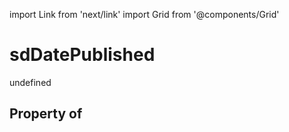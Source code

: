 import Link from 'next/link'
import Grid from '@components/Grid'

# sdDatePublished

undefined

## Property of



